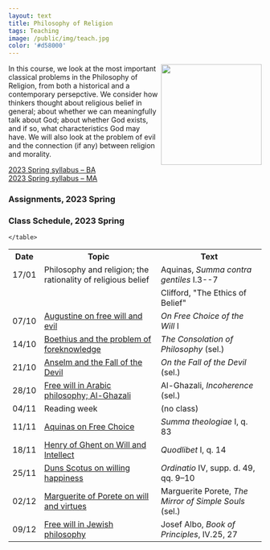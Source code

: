 ```yaml
---
layout: text
title: Philosophy of Religion
tags: Teaching
image: /public/img/teach.jpg
color: '#d58000'
---
```


<img class="img-single" align="right" src="/public/img/medieval.jpg" width="200">

In this course, we look at the most important classical problems in the Philosophy of Religion, from both a historical and a contemporary persepctive. We consider how thinkers thought about religious belief in general; about whether we can meaningfully talk about God; about whether God exists, and if so, what characteristics God may have. We will also look at the problem of evil and the connection (if any) between religion and morality.


<a href="http://zitavtoth.com/2_teaching/Philrel/PhilRel2023S_BA.pdf">2023 Spring syllabus – BA </a><br>
<a href="http://zitavtoth.com/2_teaching/Philrel/PhilRel2023S_MA.pdf">2023 Spring syllabus – MA </a><br>


### Assignments, 2023 Spring


### Class Schedule, 2023 Spring


<table>
  <tr>
    <th>Date</th>
    <th>Topic</th>
		<th> Text</th>
  </tr>
  <tr>
    <td>17/01</td>
		<td>Philosophy and religion; the rationality of religious belief<br>
</td>
		<td>Aquinas, <i>Summa contra gentiles</i> I.3--7</td>
  </tr>
  <tr>
    <td></td>
    <td><br>
  </td>
    <td>Clifford, "The Ethics of Belief"</td>
  </tr>

  <tr>
    <td>07/10</td>
		<td><a href="http://zitavtoth.com/2_teaching/Medieval/1007_Augustine_HO.pdf">Augustine on free will and evil</a></td>
		<td><i>On Free Choice of the Will</i> I</td>
  </tr>
	<tr>
		<td>14/10</td>
    <td><a href="http://zitavtoth.com/2_teaching/Medieval/1014_Boethius_HO.pdf">Boethius and the problem of foreknowledge</a></td>
		<td><i>The Consolation of Philosophy</i> (sel.)</td>
</tr>
<tr>
  <td>21/10</td>
  <td><a href="http://zitavtoth.com/2_teaching/Medieval/1021_Anselm_HO.pdf">Anselm and the Fall of the Devil</a></td>
  <td><i>On the Fall of the Devil</i> (sel.)</td>
</tr>
	<tr>
    <td>28/10</td>
		<td><a href="http://zitavtoth.com/2_teaching/Medieval/1028_AlGhazali_HO.pdf">Free will in Arabic philosophy; Al-Ghazali</a></td>
		<td>Al-Ghazali, <i>Incoherence</i> (sel.)</td>
</tr>
	<tr>
    <td>04/11</td>
		<td>Reading week</td>
		<td>(no class)</td>
</tr>
	<tr>
    <td>11/11</td>
    <td><a href="http://zitavtoth.com/2_teaching/Medieval/1111_Aquinas_HO.pdf">Aquinas on Free Choice</a></td>
		<td><i>Summa theologiae</i> I, q. 83</td>
</tr>
	<tr>
    <td>18/11</td>
    <td><a href="http://zitavtoth.com/2_teaching/Medieval/1118_Henry_HO.pdf">Henry of Ghent on Will and Intellect</a></td>
		<td><i>Quodlibet</i> I, q. 14</td>
</tr>
	<tr>
    <td>25/11</td>
    <td><a href="http://zitavtoth.com/2_teaching/Medieval/1125_Scotus_HO.pdf">Duns Scotus on willing happiness</a></td>
		<td><i> Ordinatio</i> IV, supp. d. 49, qq. 9–10</td>
  </tr>
	<tr>
		<td>02/12</td>
    <td><a href="http://zitavtoth.com/2_teaching/Medieval/1202_Marguerite_HO.pdf">Marguerite of Porete on will and virtues</a></td>
		<td>Marguerite Porete, <i>The Mirror of Simple Souls</i> (sel.)</td>
</tr>
	<tr>
		<td>09/12</td>
    <td><a href="http://zitavtoth.com/2_teaching/Medieval/1209_Albo_HO.pdf">Free will in Jewish philosophy</a></td>
		<td>Josef Albo, <i>Book of Principles</i>, IV.25, 27</td>
</tr>
	
	</table>
